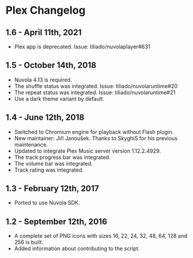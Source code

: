 Plex Changelog
==============

1.6 - April 11th, 2021
----------------------

  * Plex app is deprecated. Issue: tiliado/nuvolaplayer#631

1.5 - October 14th, 2018
------------------------

  * Nuvola 4.13 is required.
  * The shuffle status was integrated. Issue: tiliado/nuvolaruntime#20
  * The repeat status was integrated. Issue: tiliado/nuvolaruntime#21
  * Use a dark theme variant by default.

1.4 - June 12th, 2018
---------------------

  * Switched to Chromium engine for playback without Flash plugin.
  * New maintainer: Jiří Janoušek. Thanks to SkyghiS for his previous maintenance.
  * Updated to integrate Plex Music server version 1.12.2.4929.
  * The track progress bar was integrated.
  * The volume bar was integrated.
  * Track rating was integrated.

1.3 - February 12th, 2017
-------------------------

  * Ported to use Nuvola SDK.

1.2 - September 12th, 2016
--------------------------

  * A complete set of PNG icons with sizes 16, 22, 24, 32, 48, 64, 128 and 256 is built.
  * Added information about contributing to the script.

